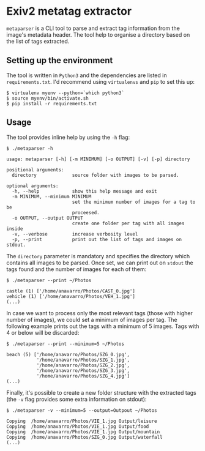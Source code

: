 # Exiv2 metatag extractor

`metaparser` is a CLI tool to parse and extract tag information from the image's metadata header. The tool help to organise a directory based on the list of tags extracted.

## Setting up the environment

The tool is written in `Python3` and the dependencies are listed in
`requirements.txt`. I'd recommend using `virtualenvs` and `pip` to set this up:

```
$ virtualenv myenv --python=`which python3`
$ source myenv/bin/activate.sh
$ pip install -r requirements.txt
```

## Usage

The tool provides inline help by using the `-h` flag:

```
$ ./metaparser -h

usage: metaparser [-h] [-m MINIMUM] [-o OUTPUT] [-v] [-p] directory

positional arguments:
  directory             source folder with images to be parsed.

optional arguments:
  -h, --help            show this help message and exit
  -m MINIMUM, --minimum MINIMUM
                        set the minimum number of images for a tag to be
                        proceesed.
  -o OUTPUT, --output OUTPUT
                        create one folder per tag with all images inside
  -v, --verbose         increase verbosity level
  -p, --print           print out the list of tags and images on stdout.
```

The `directory` parameter is mandatory and specifies the directory which
contains all images to be parsed. Once set, we can print out on `stdout` the
tags found and the number of images for each of them:

```
$ ./metaparser --print ~/Photos

castle (1) ['/home/anavarro/Photos/CAST_0.jpg']
vehicle (1) ['/home/anavarro/Photos/VEH_1.jpg']
(...)

```

In case we want to process only the most relevant tags (those with higher
number of images), we could set a minimum of images per tag. The following
example prints out the tags with a minimum of 5 images. Tags with 4 or below
will be discarded:

```
$ ./metaparser --print --minimum=5 ~/Photos

beach (5) ['/home/anavarro/Photos/SZG_0.jpg',
           '/home/anavarro/Photos/SZG_1.jpg',
           '/home/anavarro/Photos/SZG_2.jpg',
           '/home/anavarro/Photos/SZG_3.jpg',
           '/home/anavarro/Photos/SZG_4.jpg']
(...)
```

Finally, it's possible to create a new folder structure with the extracted tags
(the `-v` flag provides some extra information on stdout):

```
$ ./metaparser -v --minimum=5 --output=Outpout ~/Photos 

Copying  /home/anavarro/Photos/VIE_1.jpg Output/leisure
Copying  /home/anavarro/Photos/VIE_1.jpg Output/food
Copying  /home/anavarro/Photos/VIE_1.jpg Output/mountain
Copying  /home/anavarro/Photos/SZG_0.jpg Output/waterfall
(...)
```


